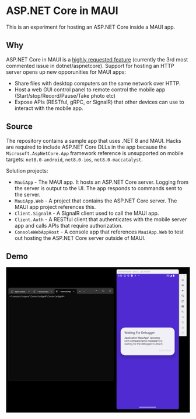 # ASP.NET Core in MAUI

This is an experiment for hosting an ASP.NET Core inside a MAUI app.

## Why

ASP.NET Core in MAUI is a [highly requested feature](https://github.com/dotnet/aspnetcore/issues/35077) (currently the 3rd most commented issue in dotnet/aspnetcore). Support for hosting an HTTP server opens up new opporunities for MAUI apps:

* Share files with desktop computers on the same network over HTTP.
* Host a web GUI control panel to remote control the mobile app (Start/stop/Record/Pause/Take photo etc)
* Expose APIs (RESTful, gRPC, or SignalR) that other devices can use to interact with the mobile app.

## Source

The repository contains a sample app that uses .NET 8 and MAUI. Hacks are required to include ASP.NET Core DLLs in the app because the  `Microsoft.AspNetCore.App` framework reference is unsupported on mobile targets: `net8.0-android`, `net8.0-ios`, `net8.0-maccatalyst`.

Solution projects:

* `MauiApp` - The MAUI app. It hosts an ASP.NET Core server. Logging from the server is output to the UI. The app responds to commands sent to the server.
* `MauiApp.Web` - A project that contains the ASP.NET Core server. The MAUI app project references this.
* `Client.SignalR` - A SignalR client used to call the MAUI app.
* `Client.Auth` - A RESTful client that authenticates with the mobile server app and calls APIs that require authorization.
* `ConsoleWebAppHost` - A console app that references `MauiApp.Web` to test out hosting the ASP.NET Core server outside of MAUI.

## Demo

![Using ASP.NET Core in MAUI](aspnetcore-maui.gif)
